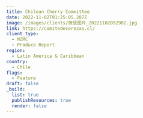 ```yaml
---
title: Chilean Cherry Committee
date: 2022-11-02T01:25:05.287Z
image: /images/clients/微信图片_20221102092902.jpg
link: https://comitedecerezas.cl/
client_type:
  - MZMC
  - Produce Report
region:
  - Latin America & Caribbean
country:
  - Chile
flags:
  - Feature
draft: false
_build:
  list: true
  publishResources: true
  render: false
---
```

